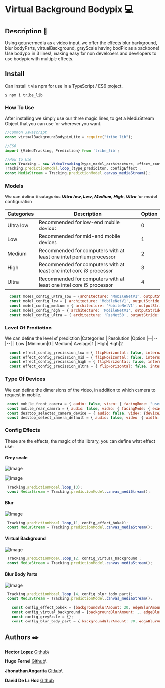 
# Virtual Background Bodypix :computer:

  

## Description :page_facing_up:
Using getusermedia as a video input, we offer the effects blur background, blur bodyParts, virtualBackground, grayScale having bodPix as a backbone!
Use bodypix in 3 lines!, making easy for non developers and developers to use bodypix with multiple effects.

## Install

Can install it via npm for use in a TypeScript / ES6 project.
```sh
$ npm i tribe_lib
```
### How To Use
After installing we simply use our three magic lines, to get a MediaStream Object that you can use for wherever you want.
```js
//Common Javascript
const virtualBackgroundBodypixLite = require("tribe_lib");

//ES6
import {VideoTracking, Prediction} from 'tribe_lib';

//How to Use
const Tracking = new VideoTracking(type_model_architecture, effect_config_type, type_of_device);
Tracking.predictionModel.loop_(type_prediciton, configEffect);
const MediaStream = Tracking.predictionModel.canvas_mediaStream();
```
### Models
   We can define 5 categories ***Ultra low***,  ***Low***, ***Medium***, ***High***, ***Ultra*** for model configuration
   
| Categories | Description | Option 
|--|--|--|
| Ultra low | Recommended for low-end mobile devices| 0
| Low |  Recommended for mid-end mobile devices| 1
| Medium | Recommended for computers with at least one intel pentium processor |2
| High | Recommended for computers with at least one intel core i3 processor |3
| Ultra| Recommended for computers with at least one intel core i5 processor |4
```js
  const model_config_ultra_low = {architecture: "MobileNetV1", outputStride: 16, multiplier: 0.5, quantBytes: 2,};
  const model_config_low = { architecture: 'MobileNetV1', outputStride: 16, multiplier: 0.75, quantBytes: 2}; 
  const model_config_medium = { architecture: 'MobileNetV1', outputStride: 16, multiplier: 0.75, quantBytes: 2};
  const model_config_high = { architecture: 'MobileNetV1', outputStride: 8, multiplier: 1, quantBytes: 2};
  const model_config_ultra = { architecture: 'ResNet50', outputStride: 16, quantBytes: 2};
```
### Level Of Prediction

We can define the level of prediction
|Categories  | Resolution |Option
|--|--|--|
| Low |  Minimum|0
| Medium|  Average|1
| High|  High|2
```js
  const effect_config_precission_low = { flipHorizontal: false, internalResolution: 'low', segmentationThreshold: 0.7};
  const effect_config_precission_mid = { flipHorizontal: false, internalResolution: 'medium', segmentationThreshold: 0.7}; 
  const effect_config_precission_high = { flipHorizontal: false, internalResolution: 'high', segmentationThreshold: 0.7};
  const effect_config_precission_ultra = { flipHorizontal: false, internalResolution: 'ultra', segmentationThreshold: 0.7};
```
### Type Of Devices
We can define the dimensions of the video, in addition to which camera to request in mobile.
```js
 const mobile_front_camera = { audio: false, video: { facingMode: "user", width: width, height: height }};
 const mobile_rear_camera = { audio: false, video: { facingMode: { exact: "environment" }, width: width, height: height }};
 const desktop_selected_camera_device = { audio: false, video: {deviceId: "0faf4c1dc3b35ff09df6a31..." , width: width, height: height }};
 const desktop_select_camera_default = { audio: false, video: { width: width, height: height }};
```   

### Config Effects
These are the effects, the magic of this library, you can define what effect use:
#### Grey scale
![Image](https://i.imgur.com/d8Xs7i0.png[/img])

![Image](https://i.imgur.com/OgyT3Sl.png[/img])
```js
 Tracking.predictionModel.loop_(3);
 const MediaStream = Tracking.predictionModel.canvas_mediStream();
```
#### Blur
![Image](https://i.imgur.com/xkAT4pf.png[/img])
```js
 Tracking.predictionModel.loop_(1, config_effect_bokek);
 const MediaStream = Tracking.predictionModel.canvas_mediaStream();
```
#### Virtual Background
![Image](https://i.imgur.com/m42kzl8.png[/img])
```js
 Tracking.predictionModel.loop_(2, config_virtual_background);
 const MediaStream = Tracking.predictionModel.canvas_mediaStream();
```
#### Blur Body Parts
![Image](https://i.imgur.com/SKfLbIB.png[/img])
```js
 Tracking.predictionModel.loop_(4, config_blur_body_part);
 const MediaStream = Tracking.predictionModel.canvas_mediaStream();
```
```js
   const config_effect_bokek = {backgroundBlurAmount: 20, edgeBlurAmount: 10};
   const config_virtual_background = {backgroundBlurAmount: 1, edgeBlurAmount: 2.1, URL: 'base64'};
   const config_greyScale = {};
   const config_blur_body_part = { backgroundBlurAmount: 30, edgeBlurAmount: 2.1, faceBodyPartIdsToBlur: [0, 1] };
```
    

## Authors :black_nib:

**Hector Lopez** [Github](https://github.com/hectorlopezv)\

**Hugo Fernel** [Github](https://github.com/daviddlhz)\

**Jhonathan Angarita** [Github](https://github.com/JhonathanAlejandro01)\

**David De La Hoz** [Github](https://github.com/daviddlhz)
